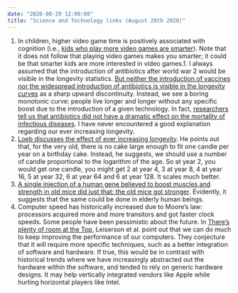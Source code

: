 ```yaml
---
date: "2020-08-29 12:00:00"
title: "Science and Technology links (August 29th 2020)"
---
```




1. In children, higher video game time is positively associated with cognition (i.e., [kids who play more video games are smarter](https://www.sciencedirect.com/science/article/abs/pii/S0747563220300662)). Note that it does not follow that playing video games makes you smarter; it could be that smarter kids are more interested in video games.1. I always assumed that the introduction of antibiotics after world war 2 would be visible in the longevity statistics. [But neither the introduction of vaccines nor the widespread introduction of antibiotics is visible in the longevity curves](https://www.ssa.gov/oact/NOTES/as116/as116_V.html) as a sharp upward discontinuity. Instead, we see a boring monotonic curve: people live longer and longer without any specific boost due to the introduction of a given technology. In fact, [researchers tell us that antibiotics did not have a dramatic effect on the mortality of infectious diseases](https://www.ncbi.nlm.nih.gov/pmc/articles/PMC1653532/). I have never encountered a good explanation regarding our ever increasing longevity.
1. [Loeb discusses the effect of ever increasing longevity](https://www.scientificamerican.com/article/what-if-we-could-live-for-a-million-years/). He points out that, for the very old, there is no cake large enough to fit one candle per year on a birthday cake. Instead, he suggests, we should use a number of candle proportional to the logarithm of the age. So at year 2, you would get one candle, you might get 2 at year 4, 3 at year 8, 4 at year 16, 5 at year 32, 6 at year 64 and 6 at year 128. It scales much better.
1. [A single injection of a human gene believed to boost muscles and strength in old mice did just that: the old mice got stronger](https://www.sciencedirect.com/science/article/pii/S2589004220305733). Evidently, it suggests that the same could be done in elderly human beings.
1. Computer speed has historically increased due to Moore&rsquo;s law: processors acquired more and more transitors and got faster clock speeds. Some people have been pessimistic about the future. In [There&rsquo;s plenty of room at the Top](https://science.sciencemag.org/content/368/6495/eaam9744), Leiserson et al. point out that we can do much to keep improving the performance of our computers. They conjecture that it will require more specific techniques, such as a better integration of software and hardware. If true, this would be in contrast with historical trends where we have increasingly abstracted out the hardware within the software, and tended to rely on generic hardware designs. It may help vertically integrated vendors like Apple while hurting horizontal players like Intel.


